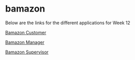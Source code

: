 # bamazon

Below are the links for the different applications for Week 12

[Bamazon Customer](https://www.youtube.com/watch?v=FWmmTNDXoR4)

[Bamazon Manager](https://www.youtube.com/watch?v=rXsbe_tveJc)

[Bamazon Supervisor](https://www.youtube.com/watch?v=H89C4kQS-f8)